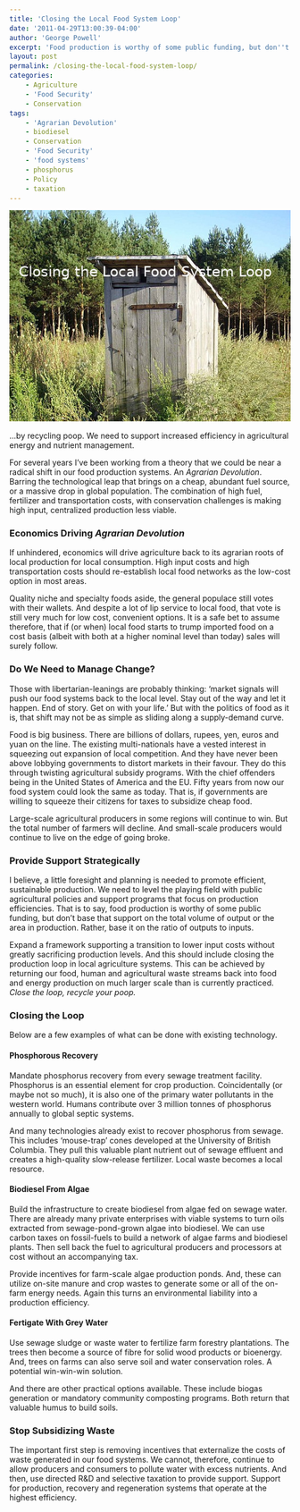 ```yaml
---
title: 'Closing the Local Food System Loop'
date: '2011-04-29T13:00:39-04:00'
author: 'George Powell'
excerpt: 'Food production is worthy of some public funding, but don''t base that support on the total volume of output or the area in production, but rather the ratio of outputs to inputs and expand a framework supporting a transition to lower input costs without greatly sacrificing production levels.'
layout: post
permalink: /closing-the-local-food-system-loop/
categories:
    - Agriculture
    - 'Food Security'
    - Conservation
tags:
    - 'Agrarian Devolution'
    - biodiesel
    - Conservation
    - 'Food Security'
    - 'food systems'
    - phosphorus
    - Policy
    - taxation
---
```

![Closing the Loop](/assets/images/closingtheloop.jpg)

…by recycling poop. We need to support increased efficiency in agricultural energy and nutrient management.

For several years I’ve been working from a theory that we could be near a radical shift in our food production systems. An *Agrarian Devolution*. Barring the technological leap that brings on a cheap, abundant fuel source, or a massive drop in global population. The combination of high fuel, fertilizer and transportation costs, with conservation challenges is making high input, centralized production less viable.

### Economics Driving *Agrarian Devolution*

If unhindered, economics will drive agriculture back to its agrarian roots of local production for local consumption. High input costs and high transportation costs should re-establish local food networks as the low-cost option in most areas.

Quality niche and specialty foods aside, the general populace still votes with their wallets. And despite a lot of lip service to local food, that vote is still very much for low cost, convenient options. It is a safe bet to assume therefore, that if (or when) local food starts to trump imported food on a cost basis (albeit with both at a higher nominal level than today) sales will surely follow.

### Do We Need to Manage Change?

Those with libertarian-leanings are probably thinking: ‘market signals will push our food systems back to the local level. Stay out of the way and let it happen. End of story. Get on with your life.’ But with the politics of food as it is, that shift may not be as simple as sliding along a supply-demand curve.

Food is big business. There are billions of dollars, rupees, yen, euros and yuan on the line. The existing multi-nationals have a vested interest in squeezing out expansion of local competition. And they have never been above lobbying governments to distort markets in their favour. They do this through twisting agricultural subsidy programs. With the chief offenders being in the United States of America and the EU. Fifty years from now our food system could look the same as today. That is, if governments are willing to squeeze their citizens for taxes to subsidize cheap food.

Large-scale agricultural producers in some regions will continue to win. But the total number of farmers will decline. And small-scale producers would continue to live on the edge of going broke.

### Provide Support Strategically

I believe, a little foresight and planning is needed to promote efficient, sustainable production. We need to level the playing field with public agricultural policies and support programs that focus on production efficiencies. That is to say, food production is worthy of some public funding, but don’t base that support on the total volume of output or the area in production. Rather, base it on the ratio of outputs to inputs.

Expand a framework supporting a transition to lower input costs without greatly sacrificing production levels. And this should include closing the production loop in local agriculture systems. This can be achieved by returning our food, human and agricultural waste streams back into food and energy production on much larger scale than is currently practiced. *Close the loop, recycle your poop.*

### Closing the Loop

Below are a few examples of what can be done with existing technology.

#### Phosphorous Recovery

Mandate phosphorus recovery from every sewage treatment facility. Phosphorus is an essential element for crop production. Coincidentally (or maybe not so much), it is also one of the primary water pollutants in the western world. Humans contribute over 3 million tonnes of phosphorus annually to global septic systems.

 And many technologies already exist to recover phosphorus from sewage. This includes ‘mouse-trap’ cones developed at the University of British Columbia. They pull this valuable plant nutrient out of sewage effluent and creates a high-quality slow-release fertilizer. Local waste becomes a local resource.

#### Biodiesel From Algae

Build the infrastructure to create biodiesel from algae fed on sewage water. There are already many private enterprises with viable systems to turn oils extracted from sewage-pond-grown algae into biodiesel. We can use carbon taxes on fossil-fuels to build a network of algae farms and biodiesel plants. Then sell back the fuel to agricultural producers and processors at cost without an accompanying tax.

Provide incentives for farm-scale algae production ponds. And, these can utilize on-site manure and crop wastes to generate some or all of the on-farm energy needs. Again this turns an environmental liability into a production efficiency.

#### Fertigate With Grey Water

Use sewage sludge or waste water to fertilize farm forestry plantations. The trees then become a source of fibre for solid wood products or bioenergy. And, trees on farms can also serve soil and water conservation roles. A potential win-win-win solution.

And there are other practical options available. These include biogas generation or mandatory community composting programs. Both return that valuable humus to build soils.

### Stop Subsidizing Waste

The important first step is removing incentives that externalize the costs of waste generated in our food systems. We cannot, therefore, continue to allow producers and consumers to pollute water with excess nutrients. And then, use directed R&amp;D and selective taxation to provide support. Support for production, recovery and regeneration systems that operate at the highest efficiency.
